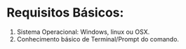 # Requisitos Básicos:

1. Sistema Operacional: Windows, linux ou OSX.
2. Conhecimento básico de Terminal/Prompt do comando.
